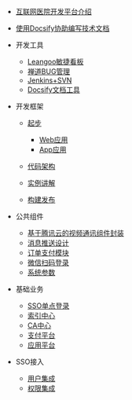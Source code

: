 - [互联网医院开发平台介绍](README.md)
- [使用Docsify协助编写技术文档](使用Docsify协助编写技术文档.md)

- 开发工具

  - [Leangoo敏捷看板](perfection.md)
  - [禅道BUG管理](perfection.md)
  - [Jenkins+SVN](perfection.md)
  - [Docsify文档工具](perfection.md)

- 开发框架

  - [起步](开发框架-起步.md)

    - [Web应用](perfection.md)
    - [App应用](perfection.md)
    
  - [代码架构](perfection.md)
  - [实例讲解](perfection.md)
  - [构建发布](perfection.md)

- 公共组件

  - [基于腾讯云的视频通讯组件封装](perfection.md)
  - [消息推送设计](perfection.md)
  - [订单支付模块](perfection.md)
  - [微信扫码登录](perfection.md)
  - [系统参数](perfection.md)

- 基础业务

  - [SSO单点登录](SSO单点登录.md)
  - [索引中心](索引中心.md)
  - [CA中心](perfection.md)
  - [支付平台](perfection.md)
  - [应用平台](perfection.md)

- SSO接入

  - [用户集成](perfection.md)
  - [权限集成](perfection.md)
